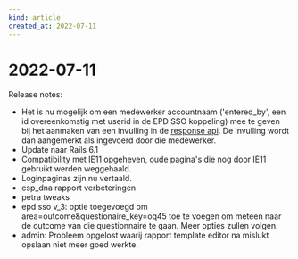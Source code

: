 ```yaml
---
kind: article
created_at: 2022-07-11
---
```


# 2022-07-11

Release notes:

* Het is nu mogelijk om een medewerker accountnaam ('entered_by', een id overeenkomstig met userid in de EPD SSO koppeling) mee te geven bij het aanmaken van een invulling in de [response api](https://docs.roqua.net/en/developer/rom/dossier/responses/). De invulling wordt dan aangemerkt als ingevoerd door die medewerker.
* Update naar Rails 6.1
* Compatibility met IE11 opgeheven, oude pagina's die nog door IE11 gebruikt werden weggehaald.
* Loginpaginas zijn nu vertaald.
* csp_dna rapport verbeteringen
* petra tweaks
* epd sso v_3: optie toegevoegd om area=outcome&questionaire_key=oq45 toe te voegen om meteen naar de outcome van die questionnaire te gaan. Meer opties zullen volgen.
* admin: Probleem opgelost waarij rapport template editor na mislukt opslaan niet meer goed werkte.

